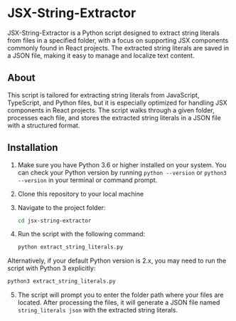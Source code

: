 # JSX-String-Extractor

JSX-String-Extractor is a Python script designed to extract string literals from files in a specified folder, with a focus on supporting JSX components commonly found in React projects. The extracted string literals are saved in a JSON file, making it easy to manage and localize text content.

## About

This script is tailored for extracting string literals from JavaScript, TypeScript, and Python files, but it is especially optimized for handling JSX components in React projects. The script walks through a given folder, processes each file, and stores the extracted string literals in a JSON file with a structured format.

## Installation

1. Make sure you have Python 3.6 or higher installed on your system. You can check your Python version by running `python --version` or `python3 --version` in your terminal or command prompt.

2. Clone this repository to your local machine

3. Navigate to the project folder:

   ```bash
   cd jsx-string-extractor
   ```

4. Run the script with the following command:

   ```bash
   python extract_string_literals.py
   ```

Alternatively, if your default Python version is 2.x, you may need to run the script with Python 3 explicitly:

```bash
python3 extract_string_literals.py
```

5. The script will prompt you to enter the folder path where your files are located. After processing the files, it will generate a JSON file named `string_literals json` with the extracted string literals.
